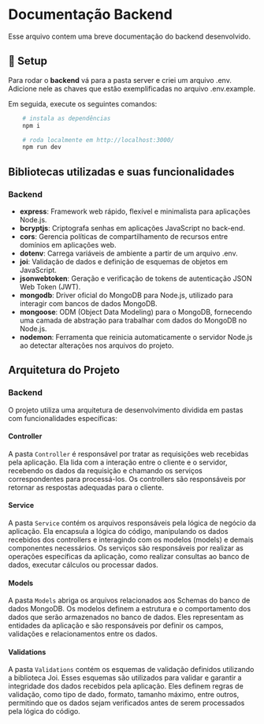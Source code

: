 # Documentação Backend

Esse arquivo contem uma breve documentação do backend desenvolvido.

## 🚀 Setup

Para rodar o **backend** vá para a pasta server e criei um arquivo .env. Adicione nele as chaves que estão exemplificadas no arquivo .env.example.

Em seguida, execute os seguintes comandos:

```bash
    # instala as dependências
    npm i

    # roda localmente em http://localhost:3000/
    npm run dev
```

## Bibliotecas utilizadas e suas funcionalidades

### Backend

- **express**: Framework web rápido, flexível e minimalista para aplicações Node.js.
- **bcryptjs**: Criptografa senhas em aplicações JavaScript no back-end.
- **cors**: Gerencia políticas de compartilhamento de recursos entre domínios em aplicações web.
- **dotenv**: Carrega variáveis de ambiente a partir de um arquivo .env.
- **joi**: Validação de dados e definição de esquemas de objetos em JavaScript.
- **jsonwebtoken**: Geração e verificação de tokens de autenticação JSON Web Token (JWT).
- **mongodb**: Driver oficial do MongoDB para Node.js, utilizado para interagir com bancos de dados MongoDB.
- **mongoose**: ODM (Object Data Modeling) para o MongoDB, fornecendo uma camada de abstração para trabalhar com dados do MongoDB no Node.js.
- **nodemon**: Ferramenta que reinicia automaticamente o servidor Node.js ao detectar alterações nos arquivos do projeto.

## Arquitetura do Projeto

### **Backend**

O projeto utiliza uma arquitetura de desenvolvimento dividida em pastas com funcionalidades específicas:

#### Controller

A pasta `Controller` é responsável por tratar as requisições web recebidas pela aplicação. Ela lida com a interação entre o cliente e o servidor, recebendo os dados da requisição e chamando os serviços correspondentes para processá-los. Os controllers são responsáveis por retornar as respostas adequadas para o cliente.

#### Service

A pasta `Service` contém os arquivos responsáveis pela lógica de negócio da aplicação. Ela encapsula a lógica do código, manipulando os dados recebidos dos controllers e interagindo com os modelos (models) e demais componentes necessários. Os serviços são responsáveis por realizar as operações específicas da aplicação, como realizar consultas ao banco de dados, executar cálculos ou processar dados.

#### Models

A pasta `Models` abriga os arquivos relacionados aos Schemas do banco de dados MongoDB. Os modelos definem a estrutura e o comportamento dos dados que serão armazenados no banco de dados. Eles representam as entidades da aplicação e são responsáveis por definir os campos, validações e relacionamentos entre os dados.

#### Validations

A pasta `Validations` contém os esquemas de validação definidos utilizando a biblioteca Joi. Esses esquemas são utilizados para validar e garantir a integridade dos dados recebidos pela aplicação. Eles definem regras de validação, como tipo de dado, formato, tamanho máximo, entre outros, permitindo que os dados sejam verificados antes de serem processados pela lógica do código.
